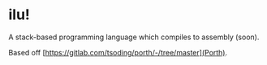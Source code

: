 # ilu!
A stack-based programming language which compiles to assembly (soon).

Based off [https://gitlab.com/tsoding/porth/-/tree/master](Porth).

